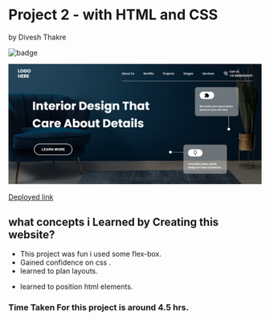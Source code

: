 # Project 2 - with HTML and CSS

by Divesh Thakre


 ![badge](https://img.shields.io/badge/Project-10-blue)


![preview](./images/10.jpg)

[Deployed link ](https://divesh10.netlify.app/)

## what concepts i Learned by Creating this website?

- This project was fun i used some flex-box.
- Gained confidence on css .
- learned to plan layouts.
* learned to position html elements.


### Time Taken For this project is around 4.5 hrs.
